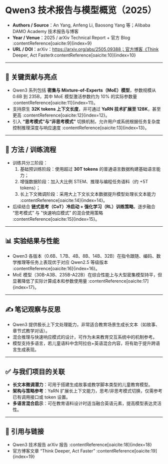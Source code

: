 # Qwen3 技术报告与模型概览（2025）

- **Authors / Source**：An Yang, Anfeng Li, Baosong Yang 等；Alibaba DAMO Academy 技术报告与博客  
- **Year / Venue**：2025 / arXiv Technical Report + 官方 Blog :contentReference[oaicite:9]{index=9}  
- **URL / DOI**：arXiv：https://arxiv.org/abs/2505.09388；官方博客《Think Deeper, Act Faster》:contentReference[oaicite:10]{index=10}

---

## 🧠 关键贡献与亮点

- Qwen3 系列包括 **密集与 Mixture-of-Experts（MoE）模型**，参数规模从 0.6B 到 235B，其中 MoE 模型激活参数约为 10% 的实际参数量 :contentReference[oaicite:11]{index=11}。
- 支持原生 **32K tokens 上下文长度**，并可通过 **YaRN 技术扩展至 128K**，甚至更高 :contentReference[oaicite:12]{index=12}。
- 引入 **“思考模式”与“非思考模式”** 切换机制，允许用户或系统根据任务复杂度控制推理深度与响应速度 :contentReference[oaicite:13]{index=13}。

---

## 🧪 方法 / 训练流程

- 训练共分三阶段：
  1. 基础预训练阶段：使用超过 **30T tokens** 的普通语言数据构建基础语言能力；
  2. 增强数据阶段：加入大比例 STEM、推理与编程任务语料（约 +5T tokens）；
  3. 长上下文微调阶段：采用大上下文长文本数据提升模型处理长文本能力 :contentReference[oaicite:14]{index=14}。
- 后续结合 **链式思考（CoT）冷启动 + 强化学习（RL）训练策略**，逐步融合 “思考模式” 与 "快速响应模式” 的混合使用策略 :contentReference[oaicite:15]{index=15}。

---

## 📊 实验结果与性能

- Qwen3 各版本（0.6B、1.7B、4B、8B、14B、32B）在指令跟随、编码、数学推理等任务上表现优于对应 Qwen2.5 等级版本 :contentReference[oaicite:16]{index=16}。
- MoE 模型（30B-A3B、235B-A22B）在综合性能上与大型密集模型持平，但显著降低了实际计算成本和参数使用量 :contentReference[oaicite:17]{index=17}。

---

## ✍️ 笔记观察与反思

- Qwen3 提供极长上下文处理能力，非常适合教育场景生成长文本（如故事、章节式教学对话）。
- 混合推理与快速响应模式的设计，可作为未来教育交互系统中的机制参考。
- 模型支持多语言，若儿童语料中含阿拉伯+英语混合内容，将有助于提升跨语言生成表现。

---

## ✅ 与我们项目的关联

- **长文本微调潜力**：可用于搭建生成故事或教学脚本类型的儿童教育模型。
- **架构与策略参考**：YaRN 扩展长上下文能力，思考/非思考模式切换，仅需参考已有调用接口或 token 设置。
- **多语言混合启示**：可在教育语料设计时适当融合英语元素，提高模型表达灵活性。

---

## 🔗 引用与链接

- Qwen3 技术报告 arXiv 报告 :contentReference[oaicite:18]{index=18}  
- 官方博客文章 “Think Deeper, Act Faster” :contentReference[oaicite:19]{index=19}  
